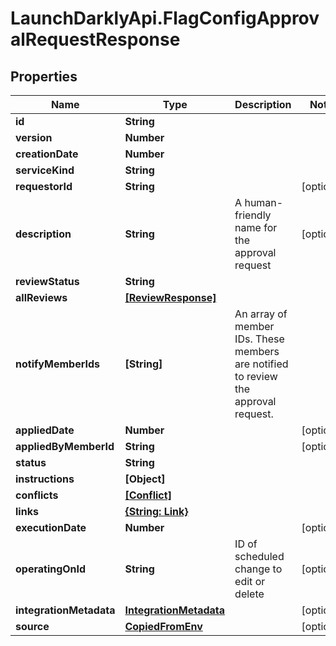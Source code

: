 # LaunchDarklyApi.FlagConfigApprovalRequestResponse

## Properties

Name | Type | Description | Notes
------------ | ------------- | ------------- | -------------
**id** | **String** |  | 
**version** | **Number** |  | 
**creationDate** | **Number** |  | 
**serviceKind** | **String** |  | 
**requestorId** | **String** |  | [optional] 
**description** | **String** | A human-friendly name for the approval request | [optional] 
**reviewStatus** | **String** |  | 
**allReviews** | [**[ReviewResponse]**](ReviewResponse.md) |  | 
**notifyMemberIds** | **[String]** | An array of member IDs. These members are notified to review the approval request. | 
**appliedDate** | **Number** |  | [optional] 
**appliedByMemberId** | **String** |  | [optional] 
**status** | **String** |  | 
**instructions** | **[Object]** |  | 
**conflicts** | [**[Conflict]**](Conflict.md) |  | 
**links** | [**{String: Link}**](Link.md) |  | 
**executionDate** | **Number** |  | [optional] 
**operatingOnId** | **String** | ID of scheduled change to edit or delete | [optional] 
**integrationMetadata** | [**IntegrationMetadata**](IntegrationMetadata.md) |  | [optional] 
**source** | [**CopiedFromEnv**](CopiedFromEnv.md) |  | [optional] 


